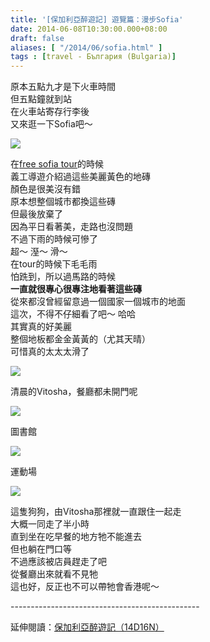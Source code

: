 ```yaml
---
title: '[保加利亞醉遊記] 遊覽篇：漫步Sofia'
date: 2014-06-08T10:30:00.000+08:00
draft: false
aliases: [ "/2014/06/sofia.html" ]
tags : [travel - България (Bulgaria)]
---
```


原本五點九才是下火車時間  
但五點鐘就到站  
在火車站寄存行李後  
又來逛一下Sofia吧～  

![](/images/bulgaria14a1.jpg)

在[free sofia tour](https://hidie.net/bulgaria3h/)的時候  
義工導遊介紹過這些美麗黃色的地磚  
顏色是很美沒有錯  
原本想整個城市都換這些磚  
但最後放棄了  
因為平日看著美，走路也沒問題  
不過下雨的時候可慘了  
超～ 溼～ 滑～  
在tour的時候下毛毛雨  
怕跣到，所以過馬路的時候  
**一直就很專心很專注地看著這些磚**  
從來都沒曾經留意過一個國家一個城市的地面  
這次，不得不仔細看了吧～ 哈哈  
其實真的好美麗  
整個地板都金金黃黃的（尤其天晴）  
可惜真的太太太滑了  

![](/images/bulgaria14a2.jpg)

清晨的Vitosha，餐廳都未開門呢  

![](/images/bulgaria14a3.jpg)

圖書館  

![](/images/bulgaria14a4.jpg)

運動場  

![](/images/bulgaria14a5.jpg)

這隻狗狗，由Vitosha那裡就一直跟住一起走  
大概一同走了半小時  
直到坐在吃早餐的地方牠不能進去  
但也躺在門口等  
不過應該被店員趕走了吧  
從餐廳出來就看不見牠  
這也好，反正也不可以帶牠會香港呢～  
  
\-----------------------------------------------  
  
延伸閱讀：[保加利亞醉遊記（14D16N）](https://hidie.net/bulgaria14d16n/)
